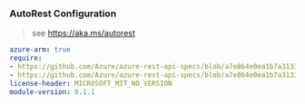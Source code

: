 ### AutoRest Configuration

> see https://aka.ms/autorest

``` yaml
azure-arm: true
require:
- https://github.com/Azure/azure-rest-api-specs/blob/a7e864e0ea1b7a3133d3f1def968985d117aa2f2/specification/automation/resource-manager/readme.md
- https://github.com/Azure/azure-rest-api-specs/blob/a7e864e0ea1b7a3133d3f1def968985d117aa2f2/specification/automation/resource-manager/readme.go.md
license-header: MICROSOFT_MIT_NO_VERSION
module-version: 0.1.1
```